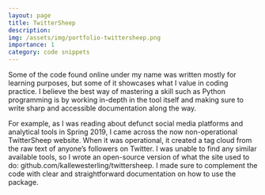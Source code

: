 ```yaml
---
layout: page
title: TwitterSheep
description: 
img: /assets/img/portfolio-twittersheep.png
importance: 1
category: code snippets
---
```


<p class="lead">Some of the code found online under my name was written mostly for learning purposes, but some of it showcases what I value in coding practice. I believe the best way of mastering a skill such as Python programming is by working in-depth in the tool itself and making sure to write sharp and accessible documentation along the way.</p>

For example, as I was reading about defunct social media platforms and analytical tools in Spring 2019, I came across the now non-operational TwitterSheep website. When it was operational, it created a tag cloud from the raw text of anyone’s followers on Twitter. I was unable to find any similar available tools, so I wrote an open-source version of what the site used to do: github.com/kallewesterling/twittersheep. I made sure to complement the code with clear and straightforward documentation on how to use the package.